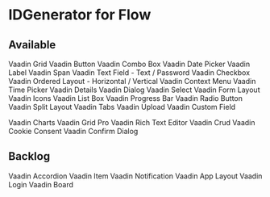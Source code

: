 # IDGenerator for Flow


## Available
Vaadin Grid 
Vaadin Button 
Vaadin Combo Box
Vaadin Date Picker
Vaadin Label
Vaadin Span
Vaadin Text Field - Text / Password
Vaadin Checkbox
Vaadin Ordered Layout - Horizontal / Vertical
Vaadin Context Menu
Vaadin Time Picker
Vaadin Details 
Vaadin Dialog 
Vaadin Select
Vaadin Form Layout
Vaadin Icons
Vaadin List Box 
Vaadin Progress Bar 
Vaadin Radio Button
Vaadin Split Layout
Vaadin Tabs 
Vaadin Upload 
Vaadin Custom Field 

Vaadin Charts 
Vaadin Grid Pro 
Vaadin Rich Text Editor 
Vaadin Crud 
Vaadin Cookie Consent 
Vaadin Confirm Dialog 


## Backlog
Vaadin Accordion
Vaadin Item 
Vaadin Notification 
Vaadin App Layout 
Vaadin Login 
Vaadin Board 
